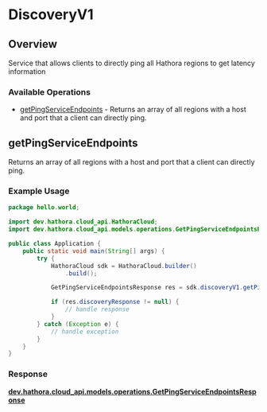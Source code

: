 # DiscoveryV1

## Overview

Service that allows clients to directly ping all Hathora regions to get latency information

### Available Operations

* [getPingServiceEndpoints](#getpingserviceendpoints) - Returns an array of all regions with a host and port that a client can directly ping.

## getPingServiceEndpoints

Returns an array of all regions with a host and port that a client can directly ping.

### Example Usage

```java
package hello.world;

import dev.hathora.cloud_api.HathoraCloud;
import dev.hathora.cloud_api.models.operations.GetPingServiceEndpointsResponse;

public class Application {
    public static void main(String[] args) {
        try {
            HathoraCloud sdk = HathoraCloud.builder()
                .build();

            GetPingServiceEndpointsResponse res = sdk.discoveryV1.getPingServiceEndpoints();

            if (res.discoveryResponse != null) {
                // handle response
            }
        } catch (Exception e) {
            // handle exception
        }
    }
}
```


### Response

**[dev.hathora.cloud_api.models.operations.GetPingServiceEndpointsResponse](../../models/operations/GetPingServiceEndpointsResponse.md)**

